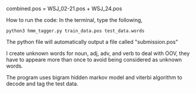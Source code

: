 combined.pos = WSJ_02-21.pos + WSJ_24.pos

How to run the code:
In the terminal, type the following,

	python3 hmm_tagger.py train_data.pos test_data.words

The python file will automatically output a file called "submission.pos"

I create unknown words for noun, adj, adv, and verb to deal with OOV, they have to appeare more than once to avoid being considered as unknown words.

The program uses bigram hidden markov model and viterbi algorithm to decode and tag the test data.
